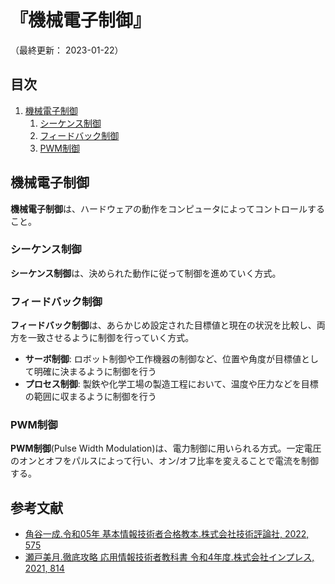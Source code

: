 # 『機械電子制御』

（最終更新： 2023-01-22）


## 目次

1. [機械電子制御](#機械電子制御)
	1. [シーケンス制御](#シーケンス制御)
	1. [フィードバック制御](#フィードバック制御)
	1. [PWM制御](#pwm制御)


## 機械電子制御

**機械電子制御**は、ハードウェアの動作をコンピュータによってコントロールすること。

### シーケンス制御

**シーケンス制御**は、決められた動作に従って制御を進めていく方式。

### フィードバック制御

**フィードバック制御**は、あらかじめ設定された目標値と現在の状況を比較し、両方を一致させるように制御を行っていく方式。

- **サーボ制御**: ロボット制御や工作機器の制御など、位置や角度が目標値として明確に決まるように制御を行う
- **プロセス制御**: 製鉄や化学工場の製造工程において、温度や圧力などを目標の範囲に収まるように制御を行う

### PWM制御

**PWM制御**(Pulse Width Modulation)は、電力制御に用いられる方式。一定電圧のオンとオフをパルスによって行い、オン/オフ比率を変えることで電流を制御する。


## 参考文献

- [角谷一成.令和05年 基本情報技術者合格教本.株式会社技術評論社, 2022, 575](https://gihyo.jp/book/2022/978-4-297-13164-7)
- [瀬戸美月.徹底攻略 応用情報技術者教科書 令和4年度.株式会社インプレス, 2021, 814](https://book.impress.co.jp/books/1121101057)
